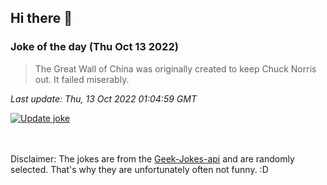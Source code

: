 ## Hi there 👋

### Joke of the day (Thu Oct 13 2022)
<!-- joke -->
>The Great Wall of China was originally created to keep Chuck Norris out. It failed miserably.
<!-- /joke -->

*Last update: Thu, 13 Oct 2022 01:04:59 GMT*

[![Update joke](https://github.com/nclskfm/nclskfm/actions/workflows/joke.yml/badge.svg)](https://github.com/nclskfm/nclskfm/actions/workflows/joke.yml)

<br><br>
Disclaimer: The jokes are from the [Geek-Jokes-api](https://github.com/sameerkumar18/geek-joke-api) and are randomly selected. That's why they are unfortunately often not funny. :D
